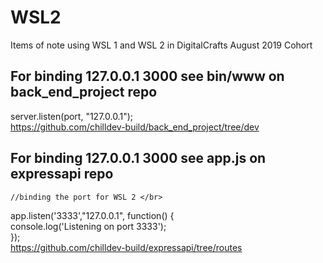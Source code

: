 # WSL2
Items of note using WSL 1 and WSL 2 in DigitalCrafts August 2019 Cohort

## For binding 127.0.0.1 3000 see bin/www on back_end_project repo
server.listen(port, "127.0.0.1"); </br>
https://github.com/chilldev-build/back_end_project/tree/dev </br>

## For binding 127.0.0.1 3000 see app.js on expressapi repo
    //binding the port for WSL 2 </br>
app.listen('3333',"127.0.0.1", function() { </br>
    console.log('Listening on port 3333'); </br>
});</br>
https://github.com/chilldev-build/expressapi/tree/routes </br>
